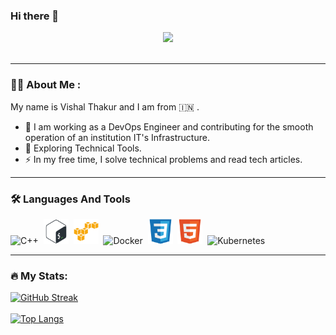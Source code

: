### Hi there 👋

<!--
**vishalt7/vishalt7** is a ✨ _special_ ✨ repository because its `README.md` (this file) appears on your GitHub profile.

Here are some ideas to get you started:

- 🔭 I’m currently working on ...
- 🌱 I’m currently learning ...
- 👯 I’m looking to collaborate on ...
- 🤔 I’m looking for help with ...
- 💬 Ask me about ...
- 📫 How to reach me: ...
- 😄 Pronouns: ...
- ⚡ Fun fact: ...
-->

<div id="header" align="center">
  <img src="https://media.giphy.com/media/M9gbBd9nbDrOTu1Mqx/giphy.gif" width="100"/>
</div>
<br>

----------------------------------
### :man_technologist: About Me :
My name is Vishal Thakur and I am from 🇮🇳 .

- :telescope: I am working as a DevOps Engineer and contributing for the smooth operation of an institution IT's Infrastructure.
- :seedling: Exploring Technical Tools.
- :zap: In my free time, I solve technical problems and read tech articles.


--------------------------
### 🛠 Languages And Tools
<div>
  <img src="https://user-images.githubusercontent.com/102405310/235349252-328b702d-c6bd-43f8-99ea-020588c2ceb0.png" alt="C++" width="40" height="40"/>&nbsp;
  <img src="https://github.com/devicons/devicon/blob/master/icons/bash/bash-original.svg" alt="Bash Scripting" width="40" height="40"/>&nbsp;
  <img src="https://github.com/devicons/devicon/blob/master/icons/amazonwebservices/amazonwebservices-original.svg" alt="AWS" width="40" height="40"/>&nbsp;
  <img src="https://user-images.githubusercontent.com/102405310/235349638-a46dc901-0739-44ed-8f41-ace9e36f8cf2.png" alt="Docker" width="80" height="40"/>&nbsp;
  <img src="https://github.com/devicons/devicon/blob/master/icons/css3/css3-original.svg" alt="CSS3" width="40" height="40"/>&nbsp;
  <img src="https://github.com/devicons/devicon/blob/master/icons/html5/html5-original.svg" alt="HTML" width="40" height="40"/>&nbsp;
  <img src="https://user-images.githubusercontent.com/102405310/235349562-ecd95db5-638e-4044-8f42-316d1dbb84d4.png" alt="Kubernetes" width="120" height="40"/>&nbsp;
 <!-- <img src="" alt="Java" width="40" height="40"/>&nbsp; -->
</div>


-----------------
### 🔥 My Stats:

[![GitHub Streak](http://github-readme-streak-stats.herokuapp.com?user=vishalt7&theme=dark&background=000000)](https://git.io/streak-stats)<br><br>
[![Top Langs](https://github-readme-stats.vercel.app/api/top-langs/?username=vishalt7&layout=compact&theme=vision-friendly-dark)](https://github.com/anuraghazra/github-readme-stats)
